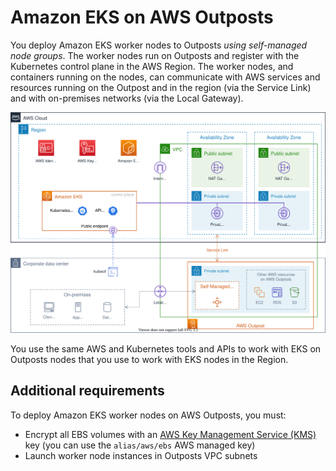 # Amazon EKS on AWS Outposts

You deploy Amazon EKS worker nodes to Outposts *using self-managed node groups*. The worker nodes run on Outposts and register with the Kubernetes control plane in the AWS Region. The worker nodes, and containers running on the nodes, can communicate with AWS services and resources running on the Outpost and in the region (via the Service Link) and with on-premises networks (via the Local Gateway).
 
![Amazon EKS on AWS Outposts architecture](../../diagrams/amazon-eks-on-aws-outposts-architecture.svg)

You use the same AWS and Kubernetes tools and APIs to work with EKS on Outposts nodes that you use to work with EKS nodes in the Region.

## Additional requirements

To deploy Amazon EKS worker nodes on AWS Outposts, you must:

* Encrypt all EBS volumes with an [AWS Key Management Service (KMS)](https://aws.amazon.com/kms/) key (you can use the `alias/aws/ebs` AWS managed key)
* Launch worker node instances in Outposts VPC subnets
